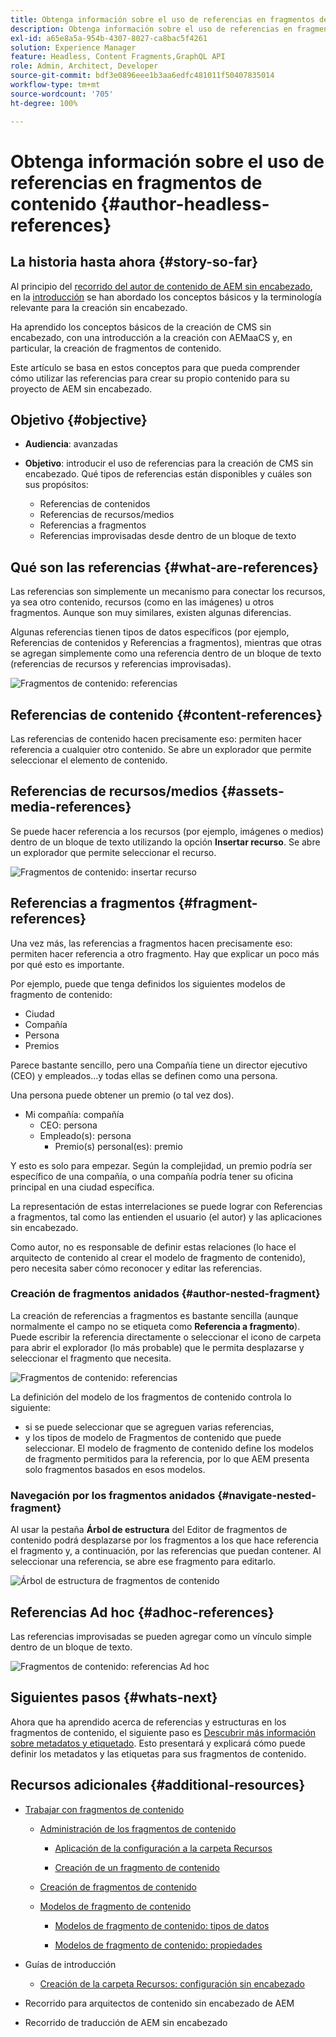 ```yaml
---
title: Obtenga información sobre el uso de referencias en fragmentos de contenido
description: Obtenga información sobre el uso de referencias en fragmentos de contenido para los contenidos, otros fragmentos y archivos (medios). Introduzca la necesidad y la mecánica de los fragmentos anidados para la creación de CMS sin encabezado.
exl-id: a65e8a5a-954b-4307-8027-ca8bac5f4261
solution: Experience Manager
feature: Headless, Content Fragments,GraphQL API
role: Admin, Architect, Developer
source-git-commit: bdf3e0896eee1b3aa6edfc481011f50407835014
workflow-type: tm+mt
source-wordcount: '705'
ht-degree: 100%

---
```


# Obtenga información sobre el uso de referencias en fragmentos de contenido {#author-headless-references}

## La historia hasta ahora {#story-so-far}

Al principio del [recorrido del autor de contenido de AEM sin encabezado](overview.md), en la [introducción](introduction.md) se han abordado los conceptos básicos y la terminología relevante para la creación sin encabezado.

Ha aprendido los conceptos básicos de la creación de CMS sin encabezado, con una introducción a la creación con AEMaaCS y, en particular, la creación de fragmentos de contenido.

Este artículo se basa en estos conceptos para que pueda comprender cómo utilizar las referencias para crear su propio contenido para su proyecto de AEM sin encabezado.

## Objetivo {#objective}

* **Audiencia**: avanzadas
* **Objetivo**: introducir el uso de referencias para la creación de CMS sin encabezado. Qué tipos de referencias están disponibles y cuáles son sus propósitos:

   * Referencias de contenidos
   * Referencias de recursos/medios
   * Referencias a fragmentos
   * Referencias improvisadas desde dentro de un bloque de texto

## Qué son las referencias {#what-are-references}

Las referencias son simplemente un mecanismo para conectar los recursos, ya sea otro contenido, recursos (como en las imágenes) u otros fragmentos. Aunque son muy similares, existen algunas diferencias.

Algunas referencias tienen tipos de datos específicos (por ejemplo, Referencias de contenidos y Referencias a fragmentos), mientras que otras se agregan simplemente como una referencia dentro de un bloque de texto (referencias de recursos y referencias improvisadas).

![Fragmentos de contenido: referencias](/help/sites-cloud/administering/content-fragments/assets/cf-authoring-overview.png)

## Referencias de contenido {#content-references}

Las referencias de contenido hacen precisamente eso: permiten hacer referencia a cualquier otro contenido. Se abre un explorador que permite seleccionar el elemento de contenido.

## Referencias de recursos/medios {#assets-media-references}

Se puede hacer referencia a los recursos (por ejemplo, imágenes o medios) dentro de un bloque de texto utilizando la opción **Insertar recurso**. Se abre un explorador que permite seleccionar el recurso.

![Fragmentos de contenido: insertar recurso](/help/journey-headless/author/assets/headless-journey-author-references-02.png)

## Referencias a fragmentos {#fragment-references}

Una vez más, las referencias a fragmentos hacen precisamente eso: permiten hacer referencia a otro fragmento. Hay que explicar un poco más por qué esto es importante.

Por ejemplo, puede que tenga definidos los siguientes modelos de fragmento de contenido:

* Ciudad
* Compañía
* Persona
* Premios

Parece bastante sencillo, pero una Compañía tiene un director ejecutivo (CEO) y empleados…y todas ellas se definen como una persona.

Una persona puede obtener un premio (o tal vez dos).

* Mi compañía: compañía
   * CEO: persona
   * Empleado(s): persona
      * Premio(s) personal(es): premio

Y esto es solo para empezar. Según la complejidad, un premio podría ser específico de una compañía, o una compañía podría tener su oficina principal en una ciudad específica.

La representación de estas interrelaciones se puede lograr con Referencias a fragmentos, tal como las entienden el usuario (el autor) y las aplicaciones sin encabezado.

Como autor, no es responsable de definir estas relaciones (lo hace el arquitecto de contenido al crear el modelo de fragmento de contenido), pero necesita saber cómo reconocer y editar las referencias.

<!--
![Content Modeling with Content Fragments](/help/journey-headless/developer/assets/headless-modeling-01.png "Content Modeling with Content Fragments")
-->

### Creación de fragmentos anidados {#author-nested-fragment}

La creación de referencias a fragmentos es bastante sencilla (aunque normalmente el campo no se etiqueta como **Referencia a fragmento**). Puede escribir la referencia directamente o seleccionar el icono de carpeta para abrir el explorador (lo más probable) que le permita desplazarse y seleccionar el fragmento que necesita.

![Fragmentos de contenido: referencias](/help/journey-headless/author/assets/headless-journey-author-references-03.png)

La definición del modelo de los fragmentos de contenido controla lo siguiente:

* si se puede seleccionar que se agreguen varias referencias,
* y los tipos de modelo de Fragmentos de contenido que puede seleccionar. El modelo de fragmento de contenido define los modelos de fragmento permitidos para la referencia, por lo que AEM presenta solo fragmentos basados en esos modelos.

### Navegación por los fragmentos anidados {#navigate-nested-fragment}

Al usar la pestaña **Árbol de estructura** del Editor de fragmentos de contenido podrá desplazarse por los fragmentos a los que hace referencia el fragmento y, a continuación, por las referencias que puedan contener. Al seleccionar una referencia, se abre ese fragmento para editarlo.

![Árbol de estructura de fragmentos de contenido](/help/sites-cloud/administering/content-fragments/assets/cf-authoring-structure-tree.png)

## Referencias Ad hoc {#adhoc-references}

Las referencias improvisadas se pueden agregar como un vínculo simple dentro de un bloque de texto.

![Fragmentos de contenido: referencias Ad hoc](/help/journey-headless/author/assets/headless-journey-author-references-04.png)

## Siguientes pasos {#whats-next}

Ahora que ha aprendido acerca de referencias y estructuras en los fragmentos de contenido, el siguiente paso es [Descubrir más información sobre metadatos y etiquetado](metadata-tagging.md). Esto presentará y explicará cómo puede definir los metadatos y las etiquetas para sus fragmentos de contenido.

## Recursos adicionales {#additional-resources}

* [Trabajar con fragmentos de contenido](/help/sites-cloud/administering/content-fragments/overview.md)

   * [Administración de los fragmentos de contenido](/help/sites-cloud/administering/content-fragments/managing.md)

      * [Aplicación de la configuración a la carpeta Recursos](/help/sites-cloud/administering/content-fragments/setup.md#apply-the-configuration-to-your-folder)

      * [Creación de un fragmento de contenido](/help/sites-cloud/administering/content-fragments/managing.md#creating-a-content-fragment)

   * [Creación de fragmentos de contenido](/help/sites-cloud/administering/content-fragments/authoring.md)

   * [Modelos de fragmento de contenido](/help/sites-cloud/administering/content-fragments/content-fragment-models.md)

      * [Modelos de fragmento de contenido: tipos de datos](/help/sites-cloud/administering/content-fragments/content-fragment-models.md#data-types)

      * [Modelos de fragmento de contenido: propiedades](/help/sites-cloud/administering/content-fragments/content-fragment-models.md#properties)

* Guías de introducción
   * [Creación de la carpeta Recursos: configuración sin encabezado](/help/headless/setup/create-assets-folder.md)

* Recorrido para arquitectos de contenido sin encabezado de AEM

* Recorrido de traducción de AEM sin encabezado
